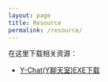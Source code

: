 ```yaml
---
layout: page
title: Resource
permalink: /resource/
---
```

在这里下载相关资源：

- [Y-Chat(Y聊天室)EXE下载](/assets/download/Y-Chat.zip)
